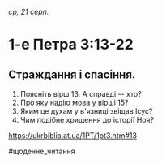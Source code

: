 
_ср, 21 серп._

# 1-е Петра 3:13-22

## Страждання і спасіння.
1. Поясніть вірш 13. А справді -- хто?
2. Про яку надію мова у вірші 15?
3. Яким це духам у в'язниці звіщав Ісус?
4. Чим подібне хрищення до історії Ноя?

https://ukrbiblia.at.ua/1PT/1pt3.htm#13 

#щоденне_читання
